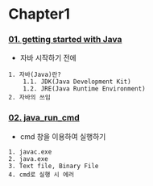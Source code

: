 # Chapter1

### [01. getting started with Java](01.getting_started_with_Java.md)
- 자바 시작하기 전에
```text
1. 자바(Java)란?
    1.1. JDK(Java Development Kit)
    1.2. JRE(Java Runtime Environment)
2. 자바의 쓰임
```
### [02. java_run_cmd](02.java_run_cmd.md)
- cmd 창을 이용하여 실행하기
```
1. javac.exe
2. java.exe
3. Text file, Binary File
4. cmd로 실행 시 에러
```